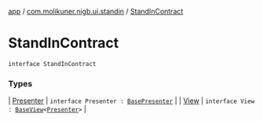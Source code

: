 [app](../../index.md) / [com.molikuner.nigb.ui.standin](../index.md) / [StandInContract](./index.md)

# StandInContract

`interface StandInContract`

### Types

| [Presenter](-presenter.md) | `interface Presenter : `[`BasePresenter`](../../com.molikuner.nigb.ui/-base-presenter/index.md) |
| [View](-view.md) | `interface View : `[`BaseView`](../../com.molikuner.nigb.ui/-base-view/index.md)`<`[`Presenter`](-presenter.md)`>` |


